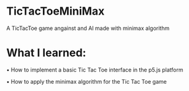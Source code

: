 # TicTacToeMiniMax
A TicTacToe game angainst and AI made with minimax algorithm

# What I learned:

• How to implement a basic Tic Tac Toe interface in the p5.js platform

• How to apply the minimax algorithm for the Tic Tac Toe game


